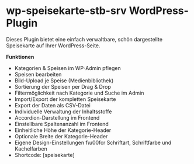 # wp-speisekarte-stb-srv WordPress-Plugin

Dieses Plugin bietet eine einfach verwaltbare, schön dargestellte Speisekarte auf Ihrer WordPress-Seite.

**Funktionen**
- Kategorien & Speisen im WP-Admin pflegen
- Speisen bearbeiten
- Bild-Upload je Speise (Medienbibliothek)
- Sortierung der Speisen per Drag & Drop
- Filtermöglichkeit nach Kategorie und Suche im Admin
- Import/Export der kompletten Speisekarte
- Export der Daten als CSV-Datei
- Individuelle Verwaltung der Inhaltsstoffe
- Accordion-Darstellung im Frontend
- Einstellbare Spaltenanzahl im Frontend
- Einheitliche Höhe der Kategorie-Header
- Optionale Breite der Kategorie-Header
- Eigene Design-Einstellungen f\u00fcr Schriftart, Schriftfarbe und Kachelfarben
- Shortcode: [speisekarte]
